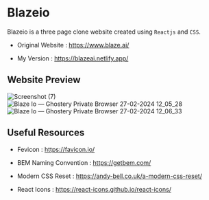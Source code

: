 # Blazeio

Blazeio is a three page clone website created using `Reactjs` and `CSS`.

* Original Website : https://www.blaze.ai/

* My Version : https://blazeai.netlify.app/

## Website Preview
![Screenshot (7)](https://github.com/MrSandeepSharma/Blaze/assets/142038020/8563babf-ad5c-43ab-9597-fbfd5e221de5)
![Blaze Io — Ghostery Private Browser 27-02-2024 12_05_28](https://github.com/MrSandeepSharma/Blaze/assets/142038020/3e21c824-109d-46f9-aeea-ee46f68e21e4)
![Blaze Io — Ghostery Private Browser 27-02-2024 12_06_33](https://github.com/MrSandeepSharma/Blaze/assets/142038020/b2845ada-10aa-4ed0-811e-978e7a3acb22)


## Useful Resources

* Fevicon : https://favicon.io/ 

* BEM Naming Convention : https://getbem.com/

* Modern CSS Reset : https://andy-bell.co.uk/a-modern-css-reset/

* React Icons : https://react-icons.github.io/react-icons/
